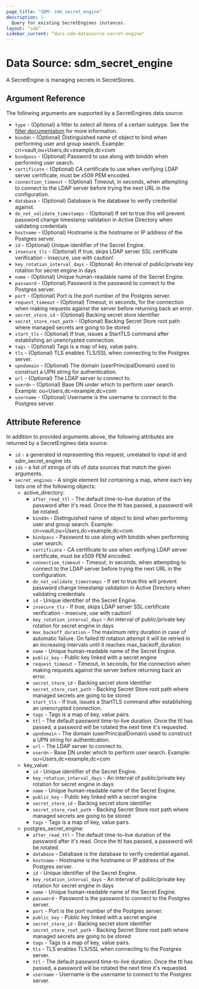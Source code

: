 ```yaml
---
page_title: "SDM: sdm_secret_engine"
description: |-
  Query for existing SecretEngines instances.
layout: “sdm”
sidebar_current: “docs-sdm-datasource-secret-engine"
---
```

# Data Source: sdm_secret_engine

A SecretEngine is managing secrets in SecretStores.
## Argument Reference
The following arguments are supported by a SecretEngines data source:
* `type` - (Optional) a filter to select all items of a certain subtype. See the [filter documentation](https://docs.strongdm.com/references/cli/filters/) for more information.
* `binddn` - (Optional) Distinguished name of object to bind when performing user and group search. Example: cn=vault,ou=Users,dc=example,dc=com
* `bindpass` - (Optional) Password to use along with binddn when performing user search.
* `certificate` - (Optional) CA certificate to use when verifying LDAP server certificate, must be x509 PEM encoded.
* `connection_timeout` - (Optional) Timeout, in seconds, when attempting to connect to the LDAP server before trying the next URL in the configuration.
* `database` - (Optional) Database is the database to verify credential against.
* `do_not_validate_timestamps` - (Optional) If set to true this will prevent password change timestamp validation in Active Directory when validating credentials
* `hostname` - (Optional) Hostname is the hostname or IP address of the Postgres server.
* `id` - (Optional) Unique identifier of the Secret Engine.
* `insecure_tls` - (Optional) If true, skips LDAP server SSL certificate verification - insecure, use with caution!
* `key_rotation_interval_days` - (Optional) An interval of public/private key rotation for secret engine in days
* `name` - (Optional) Unique human-readable name of the Secret Engine.
* `password` - (Optional) Password is the password to connect to the Postgres server.
* `port` - (Optional) Port is the port number of the Postgres server.
* `request_timeout` - (Optional) Timeout, in seconds, for the connection when making requests against the server before returning back an error.
* `secret_store_id` - (Optional) Backing secret store identifier
* `secret_store_root_path` - (Optional) Backing Secret Store root path where managed secrets are going to be stored
* `start_tls` - (Optional) If true, issues a StartTLS command after establishing an unencrypted connection.
* `tags` - (Optional) Tags is a map of key, value pairs.
* `tls` - (Optional) TLS enables TLS/SSL when connecting to the Postgres server.
* `upndomain` - (Optional) The domain (userPrincipalDomain) used to construct a UPN string for authentication.
* `url` - (Optional) The LDAP server to connect to.
* `userdn` - (Optional) Base DN under which to perform user search. Example: ou=Users,dc=example,dc=com
* `username` - (Optional) Username is the username to connect to the Postgres server.
## Attribute Reference
In addition to provided arguments above, the following attributes are returned by a SecretEngines data source:
* `id` - a generated id representing this request, unrelated to input id and sdm_secret_engine ids.
* `ids` - a list of strings of ids of data sources that match the given arguments.
* `secret_engines` - A single element list containing a map, where each key lists one of the following objects:
	* active_directory:
		* `after_read_ttl` - The default time-to-live duration of the password after it's read. Once the ttl has passed, a password will be rotated.
		* `binddn` - Distinguished name of object to bind when performing user and group search. Example: cn=vault,ou=Users,dc=example,dc=com
		* `bindpass` - Password to use along with binddn when performing user search.
		* `certificate` - CA certificate to use when verifying LDAP server certificate, must be x509 PEM encoded.
		* `connection_timeout` - Timeout, in seconds, when attempting to connect to the LDAP server before trying the next URL in the configuration.
		* `do_not_validate_timestamps` - If set to true this will prevent password change timestamp validation in Active Directory when validating credentials
		* `id` - Unique identifier of the Secret Engine.
		* `insecure_tls` - If true, skips LDAP server SSL certificate verification - insecure, use with caution!
		* `key_rotation_interval_days` - An interval of public/private key rotation for secret engine in days
		* `max_backoff_duration` - The maximum retry duration in case of automatic failure. On failed ttl rotation attempt it will be retried in an increasing intervals until it reaches max_backoff_duration
		* `name` - Unique human-readable name of the Secret Engine.
		* `public_key` - Public key linked with a secret engine
		* `request_timeout` - Timeout, in seconds, for the connection when making requests against the server before returning back an error.
		* `secret_store_id` - Backing secret store identifier
		* `secret_store_root_path` - Backing Secret Store root path where managed secrets are going to be stored
		* `start_tls` - If true, issues a StartTLS command after establishing an unencrypted connection.
		* `tags` - Tags is a map of key, value pairs.
		* `ttl` - The default password time-to-live duration. Once the ttl has passed, a password will be rotated the next time it's requested.
		* `upndomain` - The domain (userPrincipalDomain) used to construct a UPN string for authentication.
		* `url` - The LDAP server to connect to.
		* `userdn` - Base DN under which to perform user search. Example: ou=Users,dc=example,dc=com
	* key_value:
		* `id` - Unique identifier of the Secret Engine.
		* `key_rotation_interval_days` - An interval of public/private key rotation for secret engine in days
		* `name` - Unique human-readable name of the Secret Engine.
		* `public_key` - Public key linked with a secret engine
		* `secret_store_id` - Backing secret store identifier
		* `secret_store_root_path` - Backing Secret Store root path where managed secrets are going to be stored
		* `tags` - Tags is a map of key, value pairs.
	* postgres_secret_engine:
		* `after_read_ttl` - The default time-to-live duration of the password after it's read. Once the ttl has passed, a password will be rotated.
		* `database` - Database is the database to verify credential against.
		* `hostname` - Hostname is the hostname or IP address of the Postgres server.
		* `id` - Unique identifier of the Secret Engine.
		* `key_rotation_interval_days` - An interval of public/private key rotation for secret engine in days
		* `name` - Unique human-readable name of the Secret Engine.
		* `password` - Password is the password to connect to the Postgres server.
		* `port` - Port is the port number of the Postgres server.
		* `public_key` - Public key linked with a secret engine
		* `secret_store_id` - Backing secret store identifier
		* `secret_store_root_path` - Backing Secret Store root path where managed secrets are going to be stored
		* `tags` - Tags is a map of key, value pairs.
		* `tls` - TLS enables TLS/SSL when connecting to the Postgres server.
		* `ttl` - The default password time-to-live duration. Once the ttl has passed, a password will be rotated the next time it's requested.
		* `username` - Username is the username to connect to the Postgres server.
